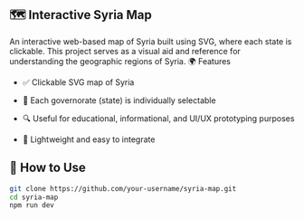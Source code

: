 ## 🗺️ Interactive Syria Map

An interactive web-based map of Syria built using SVG, where each state is clickable. This project serves as a visual aid and reference for understanding the geographic regions of Syria.
🌍 Features

- ✅ Clickable SVG map of Syria

- 📍 Each governorate (state) is individually selectable

- 🔍 Useful for educational, informational, and UI/UX prototyping purposes

- 🧩 Lightweight and easy to integrate

## 🔧 How to Use

```bash
git clone https://github.com/your-username/syria-map.git
cd syria-map
npm run dev
```
